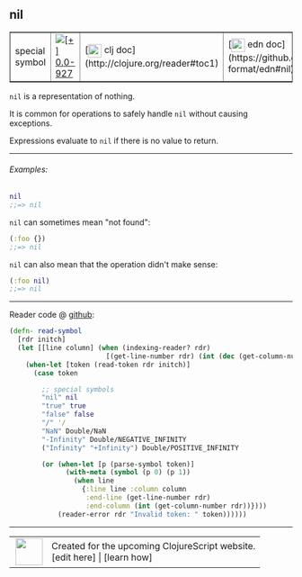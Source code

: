 ## nil



 <table border="1">
<tr>
<td>special symbol</td>
<td><a href="https://github.com/cljsinfo/cljs-api-docs/tree/0.0-927"><img valign="middle" alt="[+] 0.0-927" title="Added in 0.0-927" src="https://img.shields.io/badge/+-0.0--927-lightgrey.svg"></a> </td>
<td>
[<img height="24px" valign="middle" src="http://i.imgur.com/1GjPKvB.png"> clj doc](http://clojure.org/reader#toc1)
</td>
<td>
[<img height="24px" valign="middle" src="http://i.imgur.com/I8uNXHv.png"> edn doc](https://github.com/edn-format/edn#nil)
</td>
</tr>
</table>



`nil` is a representation of nothing.

It is common for operations to safely handle `nil` without
causing exceptions.

Expressions evaluate to `nil` if there is no value to return.

---

###### Examples:

```clj
nil
;;=> nil
```

`nil` can sometimes mean "not found":

```clj
(:foo {})
;;=> nil
```

`nil` can also mean that the operation didn't make sense:

```clj
(:foo nil)
;;=> nil
```

---






Reader code @ [github](https://github.com/clojure/tools.reader/blob/tools.reader-0.8.3/src/main/clojure/clojure/tools/reader.clj#L263-L285):

```clj
(defn- read-symbol
  [rdr initch]
  (let [[line column] (when (indexing-reader? rdr)
                        [(get-line-number rdr) (int (dec (get-column-number rdr)))])]
    (when-let [token (read-token rdr initch)]
      (case token

        ;; special symbols
        "nil" nil
        "true" true
        "false" false
        "/" '/
        "NaN" Double/NaN
        "-Infinity" Double/NEGATIVE_INFINITY
        ("Infinity" "+Infinity") Double/POSITIVE_INFINITY

        (or (when-let [p (parse-symbol token)]
              (with-meta (symbol (p 0) (p 1))
                (when line
                  {:line line :column column
                   :end-line (get-line-number rdr)
                   :end-column (int (get-column-number rdr))})))
            (reader-error rdr "Invalid token: " token))))))
```

<!--
Repo - tag - source tree - lines:

 <pre>
tools.reader @ tools.reader-0.8.3
└── src
    └── main
        └── clojure
            └── clojure
                └── tools
                    └── <ins>[reader.clj:263-285](https://github.com/clojure/tools.reader/blob/tools.reader-0.8.3/src/main/clojure/clojure/tools/reader.clj#L263-L285)</ins>
</pre>
-->

---



 <table>
<tr><td>
<img valign="middle" align="right" width="48px" src="http://i.imgur.com/Hi20huC.png">
</td><td>
Created for the upcoming ClojureScript website.<br>
[edit here] | [learn how]
</td></tr></table>

[edit here]:https://github.com/cljsinfo/cljs-api-docs/blob/master/cljsdoc/syntax_nil.cljsdoc
[learn how]:https://github.com/cljsinfo/cljs-api-docs/wiki/cljsdoc-files

<!--

This information was too distracting to show to readers, but I'll leave it
commented here since it is helpful to:

- pretty-print the data used to generate this document
- and show how to retrieve that data



The API data for this symbol:

```clj
{:description "`nil` is a representation of nothing.\n\nIt is common for operations to safely handle `nil` without\ncausing exceptions.\n\nExpressions evaluate to `nil` if there is no value to return.",
 :ns "syntax",
 :name "nil",
 :history [["+" "0.0-927"]],
 :type "special symbol",
 :full-name-encode "syntax_nil",
 :extra-sources [{:code "(defn- read-symbol\n  [rdr initch]\n  (let [[line column] (when (indexing-reader? rdr)\n                        [(get-line-number rdr) (int (dec (get-column-number rdr)))])]\n    (when-let [token (read-token rdr initch)]\n      (case token\n\n        ;; special symbols\n        \"nil\" nil\n        \"true\" true\n        \"false\" false\n        \"/\" '/\n        \"NaN\" Double/NaN\n        \"-Infinity\" Double/NEGATIVE_INFINITY\n        (\"Infinity\" \"+Infinity\") Double/POSITIVE_INFINITY\n\n        (or (when-let [p (parse-symbol token)]\n              (with-meta (symbol (p 0) (p 1))\n                (when line\n                  {:line line :column column\n                   :end-line (get-line-number rdr)\n                   :end-column (int (get-column-number rdr))})))\n            (reader-error rdr \"Invalid token: \" token))))))",
                  :title "Reader code",
                  :repo "tools.reader",
                  :tag "tools.reader-0.8.3",
                  :filename "src/main/clojure/clojure/tools/reader.clj",
                  :lines [263 285]}],
 :examples [{:id "17b92a",
             :content "```clj\nnil\n;;=> nil\n```\n\n`nil` can sometimes mean \"not found\":\n\n```clj\n(:foo {})\n;;=> nil\n```\n\n`nil` can also mean that the operation didn't make sense:\n\n```clj\n(:foo nil)\n;;=> nil\n```"}],
 :edn-doc "https://github.com/edn-format/edn#nil",
 :full-name "syntax/nil",
 :display "nil",
 :clj-doc "http://clojure.org/reader#toc1"}

```

Retrieve the API data for this symbol:

```clj
;; from Clojure REPL
(require '[clojure.edn :as edn])
(-> (slurp "https://raw.githubusercontent.com/cljsinfo/cljs-api-docs/catalog/cljs-api.edn")
    (edn/read-string)
    (get-in [:symbols "syntax/nil"]))
```

-->
